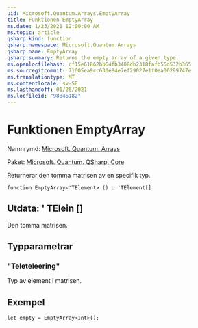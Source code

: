 ```yaml
---
uid: Microsoft.Quantum.Arrays.EmptyArray
title: Funktionen EmptyArray
ms.date: 1/23/2021 12:00:00 AM
ms.topic: article
qsharp.kind: function
qsharp.namespace: Microsoft.Quantum.Arrays
qsharp.name: EmptyArray
qsharp.summary: Returns the empty array of a given type.
ms.openlocfilehash: cf15e61862bb64fb3408db2318fafb56d532b365
ms.sourcegitcommit: 71605ea9cc630e84e7ef29027e1f0ea06299747e
ms.translationtype: MT
ms.contentlocale: sv-SE
ms.lasthandoff: 01/26/2021
ms.locfileid: "98846182"
---
```

# <a name="emptyarray-function"></a>Funktionen EmptyArray

Namnrymd: [Microsoft. Quantum. Arrays](xref:Microsoft.Quantum.Arrays)

Paket: [Microsoft. Quantum. QSharp. Core](https://nuget.org/packages/Microsoft.Quantum.QSharp.Core)


Returnerar den tomma matrisen av en specifik typ.

```qsharp
function EmptyArray<'TElement> () : 'TElement[]
```


## <a name="output--telement"></a>Utdata: ' TElein []

Den tomma matrisen.

## <a name="type-parameters"></a>Typparametrar

### <a name="telement"></a>"Teleteleering"

Typ av element i matrisen.

## <a name="example"></a>Exempel

```qsharp
let empty = EmptyArray<Int>();
```